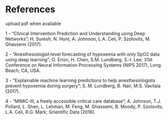 # References

upload pdf when available

1 - “Clinical Intervention Prediction and Understanding using Deep Networks”; H. Suresh, N. Hunt, A. Johnson, L.A. Celi, P. Szolovits, M. Ghassemi (2017).

2 - “Anesthesiologist‑level forecasting of hypoxemia with only SpO2 data using deep learning”; G. Erion, H. Chen, S.M. Lundberg, S.‑I. Lee; 31st Conference on Neural Information Processing Systems (NIPS 2017), Long Beach, CA, USA.

3 - “Explainable machine learning predictions to help anesthesiologists prevent hypoxemia during surgery”; S. M. Lundberg, B. Nair, M.S. Vavilala (2017).

4 - “MIMIC‑III, a freely accessible critical care database”; A. Johnson, T.J. Pollard, L. Shen, L. Lehman, M. Feng, M. Ghassemi, B. Moody, P. Szolovits, L.A. Celi, R.G. Mark; Scientific Data (2016).
